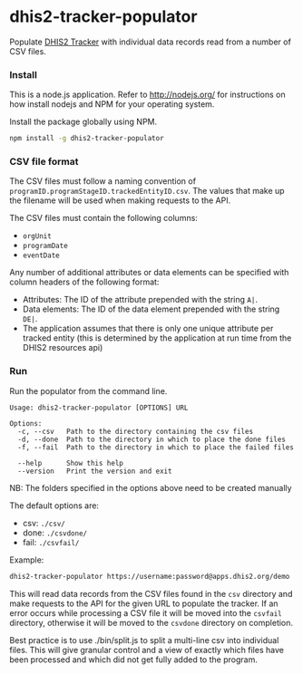 # dhis2-tracker-populator

Populate [DHIS2 Tracker](https://www.dhis2.org/individual-data-records) with individual data records read from a number of CSV files.

### Install
This is a node.js application. Refer to http://nodejs.org/ for instructions on how install nodejs and NPM for your operating system.

Install the package globally using NPM.

```bash
npm install -g dhis2-tracker-populator
```

### CSV file format

The CSV files must follow a naming convention of `programID.programStageID.trackedEntityID.csv`. The values that make up the filename will be used when making requests to the API.

The CSV files must contain the following columns:
* `orgUnit`
* `programDate`
* `eventDate`

Any number of additional attributes or data elements can be specified with column headers of the following format:
* Attributes: The ID of the attribute prepended with the string `A|`.
* Data elements: The ID of the data element prepended with the string `DE|`.
* The application assumes that there is only one unique attribute per tracked entity (this is determined by the application at run time from the DHIS2 resources api) 

### Run

Run the populator from the command line.

```
Usage: dhis2-tracker-populator [OPTIONS] URL

Options:
  -c, --csv   Path to the directory containing the csv files
  -d, --done  Path to the directory in which to place the done files
  -f, --fail  Path to the directory in which to place the failed files

  --help      Show this help
  --version   Print the version and exit
```
NB: The folders specified in the options above need to be created manually

The default options are:
* csv: `./csv/`
* done: `./csvdone/`
* fail: `./csvfail/`

Example:
```bash
dhis2-tracker-populator https://username:password@apps.dhis2.org/demo
```

This will read data records from the CSV files found in the `csv` directory and make requests to the API for the given URL to populate the tracker. If an error occurs while processing a CSV file it will be moved into the `csvfail` directory, otherwise it will be moved to the `csvdone` directory on completion.

Best practice is to use ./bin/split.js  to split a multi-line csv into individual files. This will give granular control and a view of exactly which files have been processed and which did not get fully added to the program.
